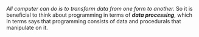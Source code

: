 *All computer can do is to transform data from one form to another.*
So it is beneficial to think about programming in terms of ***data processing***, which in terms says that programming consists of data and procedurals that manipulate on it.